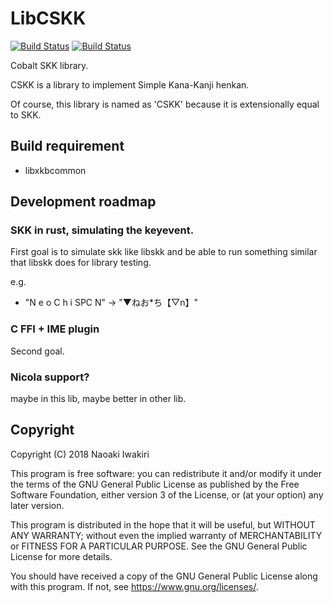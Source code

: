 # LibCSKK
[![Build Status](https://travis-ci.org/naokiri/cskk.svg?branch=master)](https://travis-ci.org/naokiri/cskk)
[![Build Status](https://github.com/naokiri/cskk/workflows/Test/badge.svg)](https://github.com/naokiri/cskk/actions)

Cobalt SKK library. 

CSKK is a library to implement Simple Kana-Kanji henkan.

Of course, this library is named as 'CSKK' because it is extensionally equal to SKK.

[ddskk]: http://openlab.ring.gr.jp/skk/ddskk.html


## Build requirement
- libxkbcommon

## Development roadmap
### SKK in rust, simulating the keyevent.
First goal is to simulate skk like libskk and be able to run something similar that libskk does for library testing.
 
e.g. 
- "N e o C h i SPC N" -> "▼ねお*ち【▽n】"

### C FFI + IME plugin
Second goal.

### Nicola support?
maybe in this lib, maybe better in other lib.

## Copyright
Copyright (C) 2018  Naoaki Iwakiri

This program is free software: you can redistribute it and/or modify
it under the terms of the GNU General Public License as published by
the Free Software Foundation, either version 3 of the License, or
(at your option) any later version.

This program is distributed in the hope that it will be useful,
but WITHOUT ANY WARRANTY; without even the implied warranty of
MERCHANTABILITY or FITNESS FOR A PARTICULAR PURPOSE.  See the
GNU General Public License for more details.

You should have received a copy of the GNU General Public License
along with this program.  If not, see <https://www.gnu.org/licenses/>.

